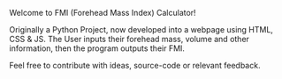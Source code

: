 Welcome to FMI (Forehead Mass Index) Calculator!

Originally a Python Project, now developed into a webpage using HTML, CSS & JS.
The User inputs their forehead mass, volume and other information, then the program outputs their FMI.

Feel free to contribute with ideas, source-code or relevant feedback.
